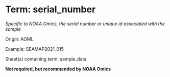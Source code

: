 # Term: serial_number

*Specific to NOAA Omics, the serial number or unique id associated with the sample*

Origin: AOML

Example: SEAMAP2021_015

Sheet(s) containing term: sample_data

**Not required, but recommended by NOAA Omics**